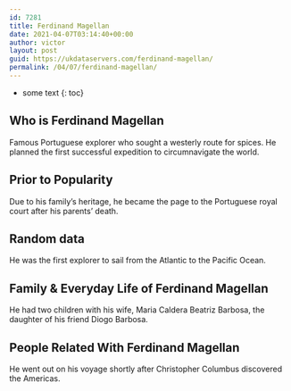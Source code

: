 ```yaml
---
id: 7281
title: Ferdinand Magellan
date: 2021-04-07T03:14:40+00:00
author: victor
layout: post
guid: https://ukdataservers.com/ferdinand-magellan/
permalink: /04/07/ferdinand-magellan/
---
```


* some text
{: toc}


## Who is Ferdinand Magellan



Famous Portuguese explorer who sought a westerly route for spices. He planned the first successful expedition to circumnavigate the world.

                
                
                
## Prior to Popularity



Due to his family&#8217;s heritage, he became the page to the Portuguese royal court after his parents&#8217; death.

                
                
                
## Random data



He was the first explorer to sail from the Atlantic to the Pacific Ocean.

                
                
                
## Family & Everyday Life of Ferdinand Magellan



He had two children with his wife, Maria Caldera Beatriz Barbosa, the daughter of his friend Diogo Barbosa.

                
                
                
## People Related With Ferdinand Magellan



He went out on his voyage shortly after Christopher Columbus discovered the Americas.

                
              
            
          
          
          